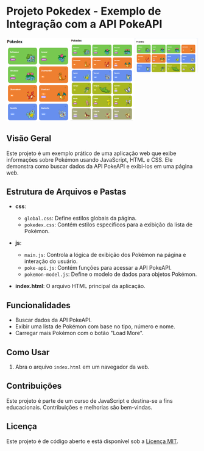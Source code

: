 # Projeto Pokedex - Exemplo de Integração com a API PokeAPI

<div style="display: flex;">
  <div style="flex: 1; max-width: 33.33%;">
    <img src="assets\img\celular.png" alt="Imagem de um celular" style="max-width: 100%;">
  </div>
    <div style="flex: 1; max-width: 33.33%;">
    <img src="assets\img\tablet.png" alt="Imagem de um tablet" style="max-width: 100%;">
  </div>
  <div style="flex: 1; max-width: 33.33%;">
    <img src="assets\img\computador.png" alt="Imagem de um computador" style="max-width: 100%;">
  </div>

</div>




## Visão Geral

Este projeto é um exemplo prático de uma aplicação web que exibe informações sobre Pokémon usando JavaScript, HTML e CSS. Ele demonstra como buscar dados da API PokeAPI e exibi-los em uma página web.

## Estrutura de Arquivos e Pastas

- **css**:
  - `global.css`: Define estilos globais da página.
  - `pokedex.css`: Contém estilos específicos para a exibição da lista de Pokémon.

- **js**:
  - `main.js`: Controla a lógica de exibição dos Pokémon na página e interação do usuário.
  - `poke-api.js`: Contém funções para acessar a API PokeAPI.
  - `pokemon-model.js`: Define o modelo de dados para objetos Pokémon.

- **index.html**: O arquivo HTML principal da aplicação.

## Funcionalidades

- Buscar dados da API PokeAPI.
- Exibir uma lista de Pokémon com base no tipo, número e nome.
- Carregar mais Pokémon com o botão "Load More".

## Como Usar

1. Abra o arquivo `index.html` em um navegador da web.

## Contribuições

Este projeto é parte de um curso de JavaScript e destina-se a fins educacionais. Contribuições e melhorias são bem-vindas.

## Licença

Este projeto é de código aberto e está disponível sob a [Licença MIT](LICENSE).
